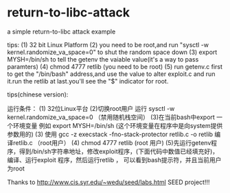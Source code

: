 # return-to-libc-attack
a simple return-to-libc attack example

tips:
  (1) 32 bit Linux Platform
  (2) you need to be root,and run "sysctl -w kernel.randomize_va_space=0" to shut the random space down
  (3) export MYSH=/bin/sh to tell the getenv the vaiable value(it's a way to pass paramters)
  (4) chmod 4777 retlib (you need to be root)
  (5) run getenv.c first to get the "/bin/bash" address,and use the value to alter exploit.c and run it.run the retlib at last.you'll see the "$" indicator for root.
  
tips(chinese version):

运行条件：
(1) 32位Linux平台
(2)切换root用户 运行 sysctl -w kernel.randomize_va_space=0 （禁用随机栈空间）
(3)在当前bash中export 一个环境变量 例如 export MYSH=/bin/sh (这个环境变量在程序中是向system提供参数用的)
(3) 使用 gcc -z execstack -fno-stack-protector retlib.c -o retlib 编译retlib.c （root用户）
(4) chmod 4777 retlib (root 用户)
(5)先运行getenv程序，得到/bin/sh字符串地址，修改exploit程序，(下面代码中数值已经填充好)，编译、运行exploit 程序，然后运行retlib ， 可以看到bash提示符，并且当前用户为root

Thanks to http://www.cis.syr.edu/~wedu/seed/labs.html SEED project!!!
